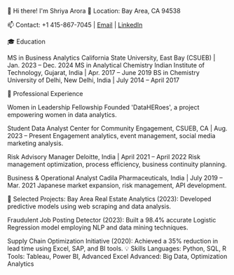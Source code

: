 👋 Hi there! I'm Shriya Arora
📍 Location: Bay Area, CA 94538

📫 Contact: +1 415-867-7045 | [Email](sarora14@horizon.csueastbay.edu) | [LinkedIn](https://www.linkedin.com/in/shriya-arora16/)

🎓 Education

MS in Business Analytics
California State University, East Bay (CSUEB) | Jan. 2023 – Dec. 2024
MS in Analytical Chemistry
Indian Institute of Technology, Gujarat, India | Apr. 2017 – June 2019
BS in Chemistry
University of Delhi, New Delhi, India | July 2014 – April 2017

💼 Professional Experience

Women in Leadership Fellowship
Founded 'DataHERoes', a project empowering women in data analytics.

Student Data Analyst
Center for Community Engagement, CSUEB, CA | Aug. 2023 – Present
Engagement analytics, event management, social media marketing analysis.

Risk Advisory Manager
Deloitte, India | April 2021 – April 2022
Risk management optimization, process efficiency, business continuity planning.

Business & Operational Analyst
Cadila Pharmaceuticals, India | July 2019 – Mar. 2021
Japanese market expansion, risk management, API development.

🚀 Selected Projects:
Bay Area Real Estate Analytics (2023): Developed predictive models using web scraping and data analysis.

Fraudulent Job Posting Detector (2023): Built a 98.4% accurate Logistic Regression model employing NLP and data mining techniques.

Supply Chain Optimization Initiative (2020): Achieved a 35% reduction in lead time using Excel, SAP, and BI tools.
💡 Skills
Languages: Python, SQL, R
Tools: Tableau, Power BI, Advanced Excel
Advanced: Big Data, Optimization Analytics
